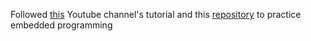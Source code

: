 Followed [this](https://www.youtube.com/watch?v=X_01ytMQzDw&list=PLVxiWMqQvhg9FCteL7I0aohj1_YiUx1x8&index=16) Youtube channel's tutorial and this [repository](https://github.com/rockytriton/LLD)  to practice embedded programming
